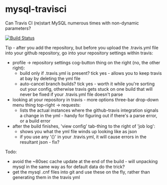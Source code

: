 # mysql-travisci
Can Travis CI (re)start MySQL numerous times with non-dynamic parameters?

[![Build Status](https://travis-ci.com/knyrb/mysql-travisci.svg?branch=master)](https://travis-ci.com/knyrb/mysql-travisci)

Tip - after you add the repository, but before you upload the .travis.yml file into your github repository, go into your repository settings within travis:
 - profile -> repository settings cog-button thing on the right (no, the other right):
   - build only if .travis.yml is present? tick yes - allows you to keep travis at bay by deleting the yml file
   - auto-cancel branch builds? tick yes - worth it while you're sorting out your config, otherwise travis gets stuck on one build that will never be fixed if your .travis.yml file doesn't parse
 - looking at your repository in travis - more options three-bar drop-down menu thing top-right -> requests:
   - lists the actual instances where the github-travis integration signals a change in the yml - handy for figuring out if there's a parse error, or a build error
 - after the build finishes, 'view config' tab-thing to the right of 'job log':
   - shows you what the yml file winds up looking like as json
   - if you use any '{}' in your .travis.yml, it will cause errors in the resultant json - fix?

Todo:
 - avoid the ~80sec cache update at the end of the build - will unpacking mysql in the same way as for default data do the trick?
 - get the mysql .cnf files into git and use these on the fly, rather than generating them in the travis yml
